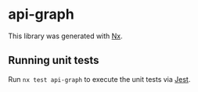 # api-graph

This library was generated with [Nx](https://nx.dev).

## Running unit tests

Run `nx test api-graph` to execute the unit tests via [Jest](https://jestjs.io).
